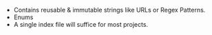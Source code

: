 - Contains reusable & immutable strings like URLs or Regex Patterns.
- Enums
- A single index file will suffice for most projects.
